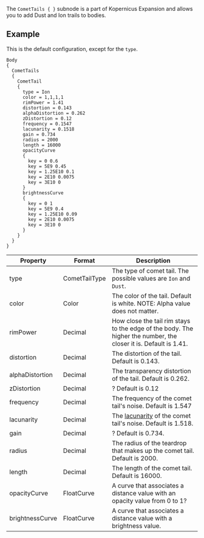 The `CometTails { }` subnode is a part of Kopernicus Expansion and allows you to add Dust and Ion trails to bodies.

## Example

This is the default configuration, except for the `type`.
```
Body
{
  CometTails
  {
    CometTail
    { 
      type = Ion
      color = 1,1,1,1
      rimPower = 1.41
      distortion = 0.143
      alphaDistortion = 0.262
      zDistortion = 0.12
      frequency = 0.1547
      lacunarity = 0.1518
      gain = 0.734
      radius = 2000
      length = 16000
      opacityCurve
      {
        key = 0 0.6
        key = 5E9 0.45
        key = 1.25E10 0.1
        key = 2E10 0.0075
        key = 3E10 0
      }
      brightnessCurve
      {
        key = 0 1
        key = 5E9 0.4
        key = 1.25E10 0.09
        key = 2E10 0.0075
        key = 3E10 0
      }
    }
  }
}
```

|Property|Format|Description|
|--------|------|-----------|
|type|CometTailType|The type of comet tail. The possible values are `Ion` and `Dust`.|
|color|Color|The color of the tail. Default is white. NOTE: Alpha value does not matter.|
|rimPower|Decimal|How close the tail rim stays to the edge of the body. The higher the number, the closer it is. Default is 1.41.|
|distortion|Decimal|The distortion of the tail. Default is 0.143.|
|alphaDistortion|Decimal|The transparency distortion of the tail. Default is 0.262.|
|zDistortion|Decimal|? Default is 0.12|
|frequency|Decimal|The frequency of the comet tail's noise. Default is 1.547|
|lacunarity|Decimal|The [lacunarity](https://en.wikipedia.org/wiki/Lacunarity) of the comet tail's noise. Default is 1.518.|
|gain|Decimal|? Default is 0.734.|
|radius|Decimal|The radius of the teardrop that makes up the comet tail. Default is 2000.|
|length|Decimal|The length of the comet tail. Default is 16000.|
|opacityCurve|FloatCurve|A curve that associates a distance value with an opacity value from 0 to 1?|
|brightnessCurve|FloatCurve|A curve that associates a distance value with a brightness value.|
